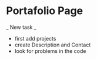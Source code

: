 # Portafolio Page

_ New task _ 
* first add projects
* create Description and Contact
* look for problems in the code